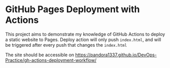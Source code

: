 # GitHub Pages Deployment with Actions

This project aims to demonstrate my knowledge of GitHub Actions to deploy a static website to Pages.
Deploy action will only push `index.html`, and will be triggered after every push that changes the `index.html`

The site should be accessible on https://pandora1337.github.io/DevOps-Practice/gh-actions-deployment-workflow/
